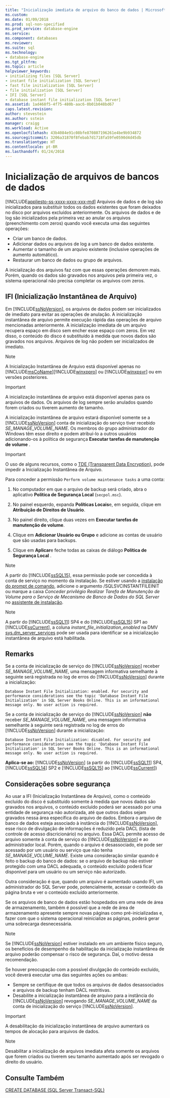 ```yaml
---
title: "Inicialização imediata de arquivo do banco de dados | Microsoft Docs"
ms.custom: 
ms.date: 01/09/2018
ms.prod: sql-non-specified
ms.prod_service: database-engine
ms.service: 
ms.component: databases
ms.reviewer: 
ms.suite: sql
ms.technology:
- database-engine
ms.tgt_pltfrm: 
ms.topic: article
helpviewer_keywords:
- initializing files [SQL Server]
- instant file initialization [SQL Server]
- fast file initialization [SQL Server]
- file initialization [SQL Server]
- IFI [SQL Server]
- database instant file initialization [SQL Server]
ms.assetid: 1ad468f5-4f75-480b-aac6-0b01b048bd67
caps.latest.revision: 
author: stevestein
ms.author: sstein
manager: craigg
ms.workload: Active
ms.openlocfilehash: 43b4084e91c08bfe870807196261e4be9b934872
ms.sourcegitcommit: 3206a31870f8febab7d1718fa59fe0590d4d45db
ms.translationtype: HT
ms.contentlocale: pt-BR
ms.lasthandoff: 01/24/2018
---
```

# <a name="database-file-initialization"></a>Inicialização de arquivos de bancos de dados
[!INCLUDE[appliesto-ss-xxxx-xxxx-xxx-md](../../includes/appliesto-ss-xxxx-xxxx-xxx-md.md)] Arquivos de dados e de log são inicializados para substituir todos os dados existentes que foram deixados no disco por arquivos excluídos anteriormente. Os arquivos de dados e de log são inicializados pela primeira vez ao anular os arquivos (preenchimento com zeros) quando você executa uma das seguintes operações:  
  
- Criar um banco de dados.  
- Adicionar dados ou arquivos de log a um banco de dados existente.  
- Aumentar o tamanho de um arquivo existente (inclusive operações de aumento automático).  
- Restaurar um banco de dados ou grupo de arquivos.  
  
A inicialização dos arquivos faz com que essas operações demorem mais. Porém, quando os dados são gravados nos arquivos pela primeira vez, o sistema operacional não precisa completar os arquivos com zeros.  
  
## <a name="instant-file-initialization-ifi"></a>IFI (Inicialização Instantânea de Arquivo)  
Em [!INCLUDE[ssNoVersion](../../includes/ssnoversion-md.md)], os arquivos de dados podem ser inicializados de imediato para evitar as operações de anulação. A inicialização instantânea de arquivo permite execução rápida das operações de arquivo mencionadas anteriormente. A inicialização imediata de um arquivo recupera espaço em disco sem encher esse espaço com zeros. Em vez disso, o conteúdo do disco é substituído à medida que novos dados são gravados nos arquivos. Arquivos de log não podem ser inicializados de imediato.  
  
> [!NOTE]  
> A Inicialização Instantânea de Arquivo está disponível apenas no [!INCLUDE[msCoName](../../includes/msconame-md.md)][!INCLUDE[winxppro](../../includes/winxppro-md.md)] ou [!INCLUDE[winxpsvr](../../includes/winxpsvr-md.md)] ou em versões posteriores.  

> [!IMPORTANT]
> A inicialização instantânea de arquivo está disponível apenas para os arquivos de dados. Os arquivos de log sempre serão anulados quando forem criados ou tiverem aumento de tamanho.
  
A inicialização instantânea de arquivo estará disponível somente se a [!INCLUDE[ssNoVersion](../../includes/ssnoversion-md.md)] conta de inicialização do serviço tiver recebido *SE_MANAGE_VOLUME_NAME*. Os membros do grupo administrador do Windows têm esse direito e podem atribuí-lo a outros usuários adicionando-os à política de segurança **Executar tarefas de manutenção de volume** .  
  
> [!IMPORTANT]
> O uso de alguns recursos, como o [TDE (Transparent Data Encryption)](../../relational-databases/security/encryption/transparent-data-encryption.md), pode impedir a Inicialização Instantânea de Arquivo.  
  
Para conceder a permissão `Perform volume maintenance tasks` a uma conta:  
  
1.  No computador em que o arquivo de backup será criado, abra o aplicativo **Política de Segurança Local** (`secpol.msc`).  
  
2.  No painel esquerdo, expanda **Políticas Locais**e, em seguida, clique em **Atribuição de Direitos de Usuário**.  
  
3.  No painel direito, clique duas vezes em **Executar tarefas de manutenção de volume**.  
  
4.  Clique em **Adicionar Usuário ou Grupo** e adicione as contas de usuário que são usadas ​​para backups.  
  
5.  Clique em **Aplicar**e feche todas as caixas de diálogo **Política de Segurança Local** .  

> [!NOTE]
> A partir do [!INCLUDE[ssSQL15](../../includes/sssql15-md.md)], essa permissão pode ser concedida à conta de serviço no momento da instalação. Se estiver usando a [instalação do prompt de comando](../../database-engine/install-windows/install-sql-server-from-the-command-prompt.md), adicione o argumento /SQLSVCINSTANTFILEINIT ou marque a caixa *Conceder privilégio Realizar Tarefa de Manutenção de Volume para o Serviço de Mecanismo de Banco de Dados do SQL Server* no [assistente de instalação](../../database-engine/install-windows/install-sql-server-from-the-installation-wizard-setup.md).

> [!NOTE]
> A partir do [!INCLUDE[ssSQL11](../../includes/sssql11-md.md)] SP4 e do [!INCLUDE[ssSQL15](../../includes/sssql15-md.md)] SP1 ao [!INCLUDE[ssCurrent](../../includes/sscurrent-md.md)], a coluna *instant_file_initialization_enabled* na DMV [sys.dm_server_services](../../relational-databases/system-dynamic-management-views/sys-dm-server-services-transact-sql.md) pode ser usada para identificar se a inicialização instantânea de arquivo está habilitada.

## <a name="remarks"></a>Remarks
Se a conta de inicialização de serviço do [!INCLUDE[ssNoVersion](../../includes/ssnoversion-md.md)] receber *SE_MANAGE_VOLUME_NAME*, uma mensagem informativa semelhante à seguinte será registrada no log de erros do [!INCLUDE[ssNoVersion](../../includes/ssnoversion-md.md)] durante a inicialização: 

```
Database Instant File Initialization: enabled. For security and performance considerations see the topic 'Database Instant File Initialization' in SQL Server Books Online. This is an informational message only. No user action is required.
```

Se a conta de inicialização de serviço do [!INCLUDE[ssNoVersion](../../includes/ssnoversion-md.md)] **não** receber *SE_MANAGE_VOLUME_NAME*, uma mensagem informativa semelhante à seguinte será registrada no log de erros do [!INCLUDE[ssNoVersion](../../includes/ssnoversion-md.md)] durante a inicialização: 

```
Database Instant File Initialization: disabled. For security and performance considerations see the topic 'Database Instant File Initialization' in SQL Server Books Online. This is an informational message only. No user action is required.
```

**Aplica-se ao:** [!INCLUDE[ssNoVersion](../../includes/ssnoversion-md.md)] (a partir do [!INCLUDE[ssSQL11](../../includes/sssql11-md.md)] SP4, [!INCLUDE[ssSQL14](../../includes/sssql14-md.md)] SP2 e [!INCLUDE[ssSQL15](../../includes/sssql15-md.md)] ao [!INCLUDE[ssCurrent](../../includes/sscurrent-md.md)])

## <a name="security-considerations"></a>Considerações sobre segurança  
Ao usar a IFI (Inicialização Instantânea de Arquivo), como o conteúdo excluído do disco é substituído somente à medida que novos dados são gravados nos arquivos, o conteúdo excluído poderá ser acessado por uma entidade de segurança não autorizada, até que outros dados sejam gravados nessa área específica do arquivo de dados. Embora o arquivo de banco de dados esteja associado à instância do [!INCLUDE[ssNoVersion](../../includes/ssnoversion-md.md)], esse risco de divulgação de informações é reduzido pela DACL (lista de controle de acesso discricionário) no arquivo. Essa DACL permite acesso de arquivo somente à conta de serviço do [!INCLUDE[ssNoVersion](../../includes/ssnoversion-md.md)] e ao administrador local. Porém, quando o arquivo é desassociado, ele pode ser acessado por um usuário ou serviço que não tenha *SE_MANAGE_VOLUME_NAME*. Existe uma consideração similar quando é feito o backup do banco de dados: se o arquivo de backup não estiver protegido com uma DACL adequada, o conteúdo excluído poderá ficar disponível para um usuário ou um serviço não autorizado.  

Outra consideração é que, quando um arquivo é aumentado usando IFI, um administrador do SQL Server pode, potencialmente, acessar o conteúdo da página bruta e ver o conteúdo excluído anteriormente.

Se os arquivos de banco de dados estão hospedados em uma rede de área de armazenamento, também é possível que a rede de área de armazenamento apresente sempre novas páginas como pré-inicializadas e, fazer com que o sistema operacional reinicialize as páginas, poderá gerar uma sobrecarga desnecessária.
 
> [!NOTE]
> Se [!INCLUDE[ssNoVersion](../../includes/ssnoversion-md.md)] estiver instalado em um ambiente físico seguro, os benefícios de desempenho da habilitação da inicialização instantânea de arquivo poderão compensar o risco de segurança. Daí, o motivo dessa recomendação.
  
Se houver preocupação com a possível divulgação do conteúdo excluído, você deverá executar uma das seguintes ações ou ambas:  
  
- Sempre se certifique de que todos os arquivos de dados desassociados e arquivos de backup tenham DACL restritivas.  
- Desabilite a inicialização instantânea de arquivo para a instância do [!INCLUDE[ssNoVersion](../../includes/ssnoversion-md.md)] revogando *SE_MANAGE_VOLUME_NAME* da conta de inicialização do serviço [!INCLUDE[ssNoVersion](../../includes/ssnoversion-md.md)]. 

> [!IMPORTANT]
> A desabilitação da inicialização instantânea de arquivo aumentará os tempos de alocação para arquivos de dados.  
  
> [!NOTE]  
> Desabilitar a inicialização de arquivos imediata afeta somente os arquivos que forem criados ou tiverem seu tamanho aumentado após ser revogado o direito do usuário.  
  
## <a name="see-also"></a>Consulte Também  
 [CREATE DATABASE &#40;SQL Server Transact-SQL&#41;](../../t-sql/statements/create-database-sql-server-transact-sql.md)  
  
  
